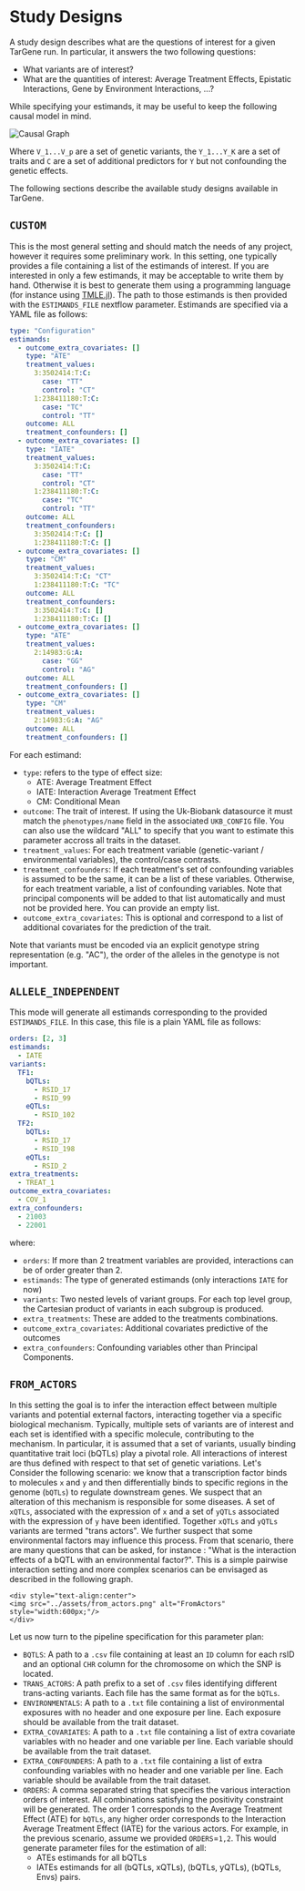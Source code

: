 # Study Designs

A study design describes what are the questions of interest for a given TarGene run. In particular, it answers the two following questions:

- What variants are of interest?
- What are the quantities of interest: Average Treatment Effects, Epistatic Interactions, Gene by Environment Interactions, ...?

While specifying your estimands, it may be useful to keep the following causal model in mind.

![Causal Graph](../assets/causal_graph.png)

Where ``V_1...V_p`` are a set of genetic variants, the ``Y_1...Y_K`` are a set of traits and ``C`` are a set of additional predictors for ``Y`` but not confounding the genetic effects.

The following sections describe the available study designs available in TarGene.

## `CUSTOM`

This is the most general setting and should match the needs of any project, however it requires some preliminary work. In this setting, one typically provides a file containing a list of the estimands of interest. If you are interested in only a few estimands, it may be acceptable to write them by hand. Otherwise it is best to generate them using a programming language (for instance using [TMLE.jl](https://targene.github.io/TMLE.jl/stable/)). The path to those estimands is then provided with the `ESTIMANDS_FILE` nextflow parameter. Estimands are specified via a YAML file as follows:

```yaml
type: "Configuration"
estimands:
  - outcome_extra_covariates: []
    type: "ATE"
    treatment_values:
      3:3502414:T:C:
        case: "TT"
        control: "CT"
      1:238411180:T:C:
        case: "TC"
        control: "TT"
    outcome: ALL
    treatment_confounders: []
  - outcome_extra_covariates: []
    type: "IATE"
    treatment_values:
      3:3502414:T:C:
        case: "TT"
        control: "CT"
      1:238411180:T:C:
        case: "TC"
        control: "TT"
    outcome: ALL
    treatment_confounders:
      3:3502414:T:C: []
      1:238411180:T:C: []
  - outcome_extra_covariates: []
    type: "CM"
    treatment_values:
      3:3502414:T:C: "CT"
      1:238411180:T:C: "TC"
    outcome: ALL
    treatment_confounders:
      3:3502414:T:C: []
      1:238411180:T:C: []
  - outcome_extra_covariates: []
    type: "ATE"
    treatment_values:
      2:14983:G:A:
        case: "GG"
        control: "AG"
    outcome: ALL
    treatment_confounders: []
  - outcome_extra_covariates: []
    type: "CM"
    treatment_values:
      2:14983:G:A: "AG"
    outcome: ALL
    treatment_confounders: []
```

For each estimand:

- `type`: refers to the type of effect size:
  - ATE: Average Treatment Effect
  - IATE: Interaction Average Treatment Effect
  - CM: Conditional Mean
- `outcome`: The trait of interest. If using the Uk-Biobank datasource it must match the `phenotypes/name` field in the associated `UKB_CONFIG` file. You can also use the wildcard "ALL" to specify that you want to estimate this parameter accross all traits in the dataset.
- `treatment_values`: For each treatment variable (genetic-variant / environmental variables), the control/case contrasts.
- `treatment_confounders`: If each treatment's set of confounding variables is assumed to be the same, it can be a list of these variables. Otherwise, for each treatment variable, a list of confounding variables. Note that principal components will be added to that list automatically and must not be provided here. You can provide an empty list.
- `outcome_extra_covariates`: This is optional and correspond to a list of additional covariates for the prediction of the trait.

Note that variants must be encoded via an explicit genotype string representation (e.g. "AC"), the order of the alleles in the genotype is not important.

## `ALLELE_INDEPENDENT`

This mode will generate all estimands corresponding to the provided `ESTIMANDS_FILE`. In this case, this file is a plain YAML file as follows:

```yaml
orders: [2, 3]
estimands:
  - IATE
variants:
  TF1:
    bQTLs:
      - RSID_17
      - RSID_99
    eQTLs:
      - RSID_102
  TF2:
    bQTLs:
      - RSID_17
      - RSID_198
    eQTLs:
      - RSID_2
extra_treatments:
  - TREAT_1
outcome_extra_covariates:
  - COV_1
extra_confounders:
  - 21003
  - 22001
```

where:

- `orders`: If more than 2 treatment variables are provided, interactions can be of order greater than 2.
- `estimands`: The type of generated estimands (only interactions `IATE` for now)
- `variants`: Two nested levels of variant groups. For each top level group, the Cartesian product of variants in each subgroup is produced.
- `extra_treatments`: These are added to the treatments combinations.
- `outcome_extra_covariates`: Additional covariates predictive of the outcomes
- `extra_confounders`: Confounding variables other than Principal Components.

## `FROM_ACTORS`

In this setting the goal is to infer the interaction effect between multiple variants and potential external factors, interacting together via a specific biological mechanism. Typically, multiple sets of variants are of interest and each set is identified with a specific molecule, contributing to the mechanism. In particular, it is assumed that a set of variants, usually binding quantitative trait loci (bQTLs) play a pivotal role. All interactions of interest are thus defined with respect to that set of genetic variations. Let's Consider the following scenario: we know that a transcription factor binds to molecules `x` and `y` and then differentially binds to specific regions in the genome (`bQTLs`) to regulate downstream genes. We suspect that an alteration of this mechanism is responsible for some diseases. A set of `xQTLs`, associated with the expression of `x` and a set of `yQTLs` associated with the expression of `y` have been identified. Together `xQTLs` and `yQTLs` variants are termed "trans actors". We further suspect that some environmental factors may influence this process. From that scenario, there are many questions that can be asked, for instance : "What is the interaction effects of a bQTL with an environmental factor?". This is a simple pairwise interaction setting and more complex scenarios can be envisaged as described in the following graph.

```@raw html
<div style="text-align:center">
<img src="../assets/from_actors.png" alt="FromActors" style="width:600px;"/>
</div>
```

Let us now turn to the pipeline specification for this parameter plan:

- `BQTLS`: A path to a `.csv` file containing at least an `ID` column for each rsID and an optional `CHR` column for the chromosome on which the SNP is located.
- `TRANS_ACTORS`: A path prefix to a set of `.csv` files identifying different trans-acting variants. Each file has the same format as for the `bQTLs`.
- `ENVIRONMENTALS`: A path to a `.txt` file containing a list of environmental exposures with no header and one exposure per line. Each exposure should be available from the trait dataset.
- `EXTRA_COVARIATES`: A path to a `.txt` file containing a list of extra covariate variables with no header and one variable per line. Each variable should be available from the trait dataset.
- `EXTRA_CONFOUNDERS`: A path to a `.txt` file containing a list of extra confounding variables with no header and one variable per line. Each variable should be available from the trait dataset.
- `ORDERS`: A comma separated string that specifies the various interaction orders of interest. All combinations satisfying the positivity constraint will be generated. The order 1 corresponds to the Average Treatment Effect (ATE) for `bQTLs`, any higher order corresponds to the Interaction Average Treatment Effect (IATE) for the various actors. For example, in the previous scenario, assume we provided `ORDERS`=`1,2`. This would generate parameter files for the estimation of all:
  - ATEs estimands for all bQTLs
  - IATEs estimands for all (bQTLs, xQTLs), (bQTLs, yQTLs), (bQTLs, Envs) pairs.
